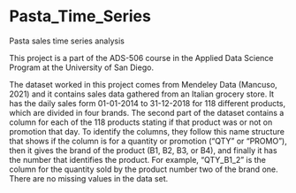 # Pasta_Time_Series
Pasta sales time series analysis

This project is a part of the ADS-506 course in the Applied Data Science Program at the University of San Diego.

The dataset worked in this project comes from Mendeley Data (Mancuso, 2021) and it contains sales data gathered from an Italian grocery store. It has the daily sales form 01-01-2014 to 31-12-2018 for 118 different products, which are divided in four brands. The second part of the dataset contains a column for each of the 118 products stating if that product was or not on promotion that day. To identify the columns, they follow this name structure that shows if the column is for a quantity or promotion (“QTY” or “PROMO”), then it gives the brand of the product (B1, B2, B3, or B4), and finally it has the number that identifies the product. For example, “QTY_B1_2” is the column for the quantity sold by the product number two of the brand one. There are no missing values in the data set.
